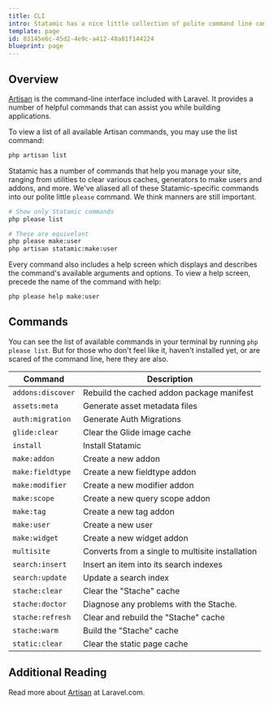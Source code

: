 ```yaml
---
title: CLI
intro: Statamic has a nice little collection of polite command line commands built on top of Laravel's Artisan console package. They make dev-life easier and just a little bit more enjoyable.
template: page
id: 83145e6c-45d2-4e9c-a412-48a81f144224
blueprint: page
---
```

## Overview

[Artisan][artisan] is the command-line interface included with Laravel. It provides a number of helpful commands that can assist you while building applications.

To view a list of all available Artisan commands, you may use the list command:

``` bash
php artisan list
```

Statamic has a number of commands that help you manage your site, ranging from utilities to clear various caches, generators to make users and addons, and more. We've aliased all of these Statamic-specific commands into our polite little `please` command. We think manners are still important.

``` bash
# Show only Statamic commands
php please list

# These are equivelant
php please make:user
php artisan statamic:make:user
```

Every command also includes a help screen which displays and describes the command's available arguments and options. To view a help screen, precede the name of the command with help:

``` bash
php please help make:user
```

## Commands

You can see the list of available commands in your terminal by running `php please list`. But for those who don't feel like it, haven't installed yet, or are scared of the command line, here they are also.

| Command | Description |
|---------|-------------|
| `addons:discover`  | Rebuild the cached addon package manifest |
| `assets:meta`      | Generate asset metadata files |
| `auth:migration`   | Generate Auth Migrations |
| `glide:clear`      | Clear the Glide image cache |
| `install`          | Install Statamic |
| `make:addon`       | Create a new addon |
| `make:fieldtype`   | Create a new fieldtype addon |
| `make:modifier`    | Create a new modifier addon |
| `make:scope`       | Create a new query scope addon |
| `make:tag`         | Create a new tag addon |
| `make:user`        | Create a new user |
| `make:widget`      | Create a new widget addon |
| `multisite`        | Converts from a single to multisite installation |
| `search:insert`    | Insert an item into its search indexes |
| `search:update`    | Update a search index |
| `stache:clear`     | Clear the "Stache" cache |
| `stache:doctor`    | Diagnose any problems with the Stache. |
| `stache:refresh`   | Clear and rebuild the "Stache" cache |
| `stache:warm`      | Build the "Stache" cache |
| `static:clear`     | Clear the static page cache |

## Additional Reading

Read more about [Artisan][artisan] at Laravel.com.

[artisan]: https://laravel.com/docs/artisan
